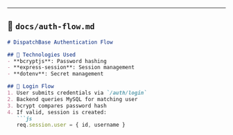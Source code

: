 
---

## 📁 `docs/auth-flow.md`

```markdown
# DispatchBase Authentication Flow

## 🔐 Technologies Used
- **bcryptjs**: Password hashing
- **express-session**: Session management
- **dotenv**: Secret management

## 🧭 Login Flow
1. User submits credentials via `/auth/login`
2. Backend queries MySQL for matching user
3. bcrypt compares password hash
4. If valid, session is created:
   ```js
   req.session.user = { id, username }
